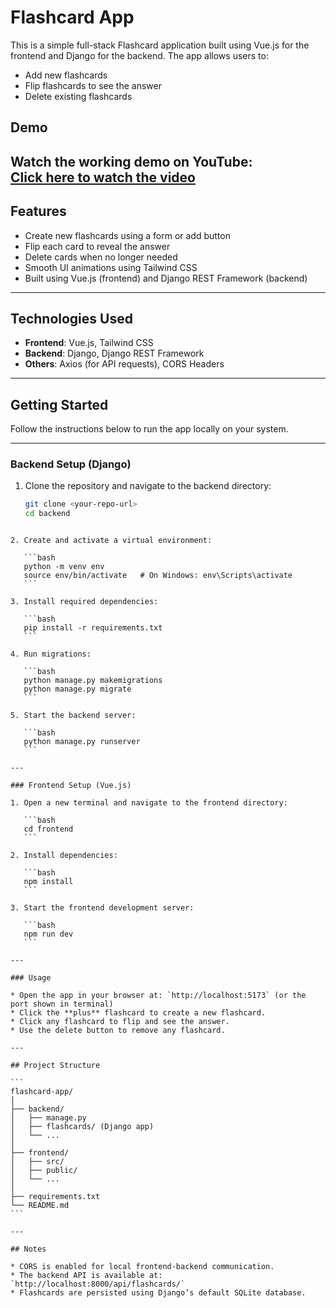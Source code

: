 # Flashcard App

This is a simple full-stack Flashcard application built using Vue.js for the frontend and Django for the backend. The app allows users to:

- Add new flashcards
- Flip flashcards to see the answer
- Delete existing flashcards

## Demo

Watch the working demo on YouTube:  
**[Click here to watch the video](https://youtu.be/g7fgZ9vKAbU?si=7Qpuq4MLwdtpfdpB)**  
---

## Features

- Create new flashcards using a form or add button
- Flip each card to reveal the answer
- Delete cards when no longer needed
- Smooth UI animations using Tailwind CSS
- Built using Vue.js (frontend) and Django REST Framework (backend)

---

## Technologies Used

- **Frontend**: Vue.js, Tailwind CSS
- **Backend**: Django, Django REST Framework
- **Others**: Axios (for API requests), CORS Headers

---

## Getting Started

Follow the instructions below to run the app locally on your system.

---

### Backend Setup (Django)

1. Clone the repository and navigate to the backend directory:
   ```bash
   git clone <your-repo-url>
   cd backend
````

2. Create and activate a virtual environment:

   ```bash
   python -m venv env
   source env/bin/activate   # On Windows: env\Scripts\activate
   ```

3. Install required dependencies:

   ```bash
   pip install -r requirements.txt
   ```

4. Run migrations:

   ```bash
   python manage.py makemigrations
   python manage.py migrate
   ```

5. Start the backend server:

   ```bash
   python manage.py runserver
   ```

---

### Frontend Setup (Vue.js)

1. Open a new terminal and navigate to the frontend directory:

   ```bash
   cd frontend
   ```

2. Install dependencies:

   ```bash
   npm install
   ```

3. Start the frontend development server:

   ```bash
   npm run dev
   ```

---

### Usage

* Open the app in your browser at: `http://localhost:5173` (or the port shown in terminal)
* Click the **plus** flashcard to create a new flashcard.
* Click any flashcard to flip and see the answer.
* Use the delete button to remove any flashcard.

---

## Project Structure

```
flashcard-app/
│
├── backend/
│   ├── manage.py
│   ├── flashcards/ (Django app)
│   └── ...
│
├── frontend/
│   ├── src/
│   ├── public/
│   └── ...
│
├── requirements.txt
└── README.md
```

---

## Notes

* CORS is enabled for local frontend-backend communication.
* The backend API is available at: `http://localhost:8000/api/flashcards/`
* Flashcards are persisted using Django’s default SQLite database.
